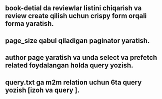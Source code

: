 ## book-detial da reviewlar listini chiqarish va review create qilish uchun crispy form orqali forma yaratish.
## page_size qabul qiladigan paginator yaratish.
## author page yaratish va unda select va prefetch related foydalangan holda query yozish.
## query.txt ga m2m relation uchun 6ta query yozish [izoh va query ].